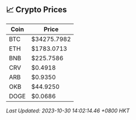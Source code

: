 ## 📈 Crypto Prices

| Coin | Price |
| ---- | ----- |
| BTC | $34275.7982 |
| ETH | $1783.0713 |
| BNB | $225.7586 |
| CRV | $0.4918 |
| ARB | $0.9350 |
| OKB | $44.9250 |
| DOGE | $0.0686 |

_Last Updated: 2023-10-30 14:02:14.46 +0800 HKT_